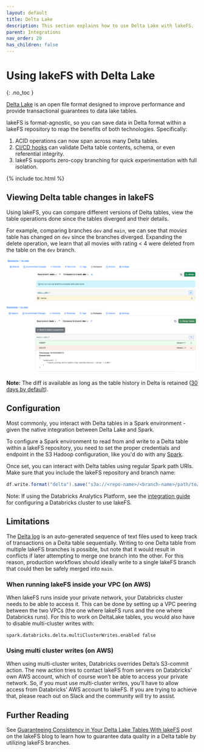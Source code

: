 ```yaml
---
layout: default
title: Delta Lake
description: This section explains how to use Delta Lake with lakeFS.
parent: Integrations
nav_order: 20
has_children: false
---
```


# Using lakeFS with Delta Lake
{: .no_toc }

[Delta Lake](https://delta.io/) is an open file format designed to improve performance and provide transactional guarantees to data lake tables.

lakeFS is format-agnostic, so you can save data in Delta format within a lakeFS repository to reap the benefits of both technologies. Specifically:

1. ACID operations can now span across many Delta tables.
2. [CI/CD hooks](../use_cases/cicd_for_data.md#using-hooks-as-data-quality-gates) can validate Delta table contents, schema, or even referential integrity.
3. lakeFS supports zero-copy branching for quick experimentation with full isolation.

{% include toc.html %}

## Viewing Delta table changes in lakeFS

Using lakeFS, you can compare different versions of Delta tables, view the table operations done since the tables diverged and their details.


For example, comparing branches `dev` and `main`, we can see that _movies_ table has changed on `dev` since the branches diverged. 
Expanding the delete operation, we learn that all movies with rating < 4 were deleted from the table on the `dev` branch.


![movies_table_changed.png](../assets/img/delta-diff-table-icon.png)
![movies_table_operations.png](../assets/img/delta-diff-operations.png)


**Note:** 
The diff is available as long as the table history in Delta is retained ([30 days by default](https://docs.databricks.com/delta/history.html#configure-data-retention-for-time-travel)).

## Configuration

Most commonly, you interact with Delta tables in a Spark environment - given the native integration between Delta Lake and Spark.

To configure a Spark environment to read from and write to a Delta table within a lakeFS repository, you need to set the proper credentials and endpoint in the S3 Hadoop configuration, like you'd do with any [Spark](./spark.md).


Once set, you can interact with Delta tables using regular Spark path URIs. Make sure that you include the lakeFS repository and branch name:

```scala
df.write.format("delta").save("s3a://<repo-name>/<branch-name>/path/to/delta-table")
```

Note: If using the Databricks Analytics Platform, see the [integration guide](./spark.md) for configuring a Databricks cluster to use lakeFS.

## Limitations

The [Delta log](https://databricks.com/blog/2019/08/21/diving-into-delta-lake-unpacking-the-transaction-log.html) is an auto-generated sequence of text files used to keep track of transactions on a Delta table sequentially. Writing to one Delta table from multiple lakeFS branches is possible, but note that it would result in conflicts if later attempting to merge one branch into the other. For this reason, production workflows should ideally write to a single lakeFS branch that could then be safely merged into `main`. 

### When running lakeFS inside your VPC (on AWS)

When lakeFS runs inside your private network, your Databricks cluster needs to be able to access it. 
This can be done by setting up a VPC peering between the two VPCs 
(the one where lakeFS runs and the one where Databricks runs). For this to work on DeltaLake tables, you would also have to disable multi-cluster writes with:

```
spark.databricks.delta.multiClusterWrites.enabled false
```

### Using multi cluster writes (on AWS)

When using multi-cluster writes, Databricks overrides Delta’s S3-commit action. 
The new action tries to contact lakeFS from servers on Databricks’ own AWS account, which of course won’t be able to access your private network. 
So, if you must use multi-cluster writes, you’ll have to allow access from Databricks’ AWS account to lakeFS. 
If you are trying to achieve that, please reach out on Slack and the community will try to assist.


## Further Reading

See [Guaranteeing Consistency in Your Delta Lake Tables With lakeFS](https://lakefs.io/guarantee-consistency-in-your-delta-lake-tables-with-lakefs/) post on the lakeFS blog to learn how to 
guarantee data quality in a Delta table by utilizing lakeFS branches.
